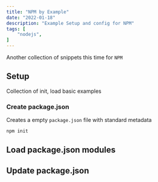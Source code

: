 ```yaml
---
title: "NPM by Example"
date: "2022-01-18"
description: "Example Setup and config for NPM"
tags: [
    "nodejs",
]
---
```


Another collection of snippets this time for `NPM`

## Setup

Collection of init, load basic examples

### Create package.json

Creates a empty `package.json` file with standard metadata

``` bash
npm init
```

## Load package.json modules



## Update package.json